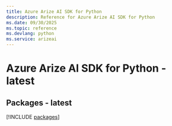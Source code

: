 ```yaml
---
title: Azure Arize AI SDK for Python
description: Reference for Azure Arize AI SDK for Python
ms.date: 09/30/2025
ms.topic: reference
ms.devlang: python
ms.service: arizeai
---
```

# Azure Arize AI SDK for Python - latest
## Packages - latest
[!INCLUDE [packages](arize-ai-index.md)]